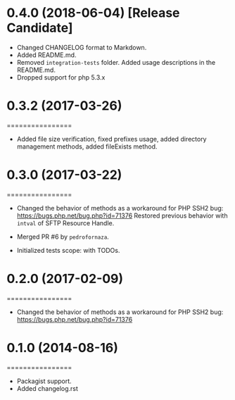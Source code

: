 # 0.4.0 (2018-06-04) [Release Candidate]

* Changed CHANGELOG format to Markdown.
* Added README.md.
* Removed `integration-tests` folder. Added usage descriptions in the README.md.
* Dropped support for php 5.3.x

# 0.3.2 (2017-03-26)
================

* Added file size verification, fixed prefixes usage, added directory management
methods, added fileExists method.

# 0.3.0 (2017-03-22)
================

* Changed the behavior of methods as a workaround for PHP SSH2 bug:
https://bugs.php.net/bug.php?id=71376
Restored previous behavior with `intval` of SFTP Resource Handle.

* Merged PR #6 by `pedrofornaza`.

* Initialized tests scope: with TODOs.

# 0.2.0 (2017-02-09)
================

* Changed the behavior of methods as a workaround for PHP SSH2 bug:
https://bugs.php.net/bug.php?id=71376

# 0.1.0 (2014-08-16)
================

* Packagist support.
* Added changelog.rst

